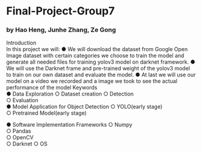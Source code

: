 # Final-Project-Group7
### by Hao Heng, Junhe Zhang, Ze Gong

Introduction  
In this project we will: 
● We will download the dataset from Google Open Image dataset with certain categories we      choose to train the model and generate all needed files for training yolov3 model on darknet framework.
● We will use the Darknet frame and pre-trained weight of the yolov3 model to train on our own dataset and evaluate the model.
● At last we will use our model on a video we recorded and a image we took to see the actual performance of the model
Keywords  
● Data Exploration 
○ Dataset creation
○ Detection  
○ Evaluation  
● Model Application for Object Detection 
○ YOLO(early stage)  
○ Pretrained Model(early stage)  

● Software Implementation Frameworks 
○ Numpy  
○ Pandas  
○ OpenCV  
○ Darknet
○ OS
